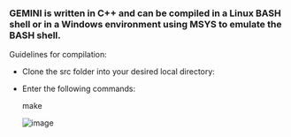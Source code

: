 ### GEMINI is written in C++ and can be compiled in a Linux BASH shell  or in a Windows environment using MSYS to emulate the BASH shell.

Guidelines for compilation:

  *  Clone the src folder into your desired local directory:
  * Enter the following commands:
  
       make 
       
       ![image](https://user-images.githubusercontent.com/60849864/81106726-fec6a700-8f0d-11ea-813d-dbf88ce00a26.png)
    


